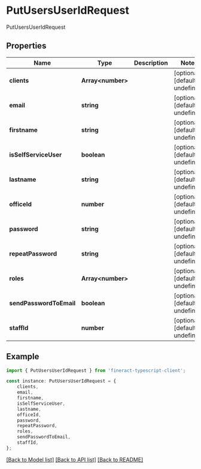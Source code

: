 # PutUsersUserIdRequest

PutUsersUserIdRequest

## Properties

Name | Type | Description | Notes
------------ | ------------- | ------------- | -------------
**clients** | **Array&lt;number&gt;** |  | [optional] [default to undefined]
**email** | **string** |  | [optional] [default to undefined]
**firstname** | **string** |  | [optional] [default to undefined]
**isSelfServiceUser** | **boolean** |  | [optional] [default to undefined]
**lastname** | **string** |  | [optional] [default to undefined]
**officeId** | **number** |  | [optional] [default to undefined]
**password** | **string** |  | [optional] [default to undefined]
**repeatPassword** | **string** |  | [optional] [default to undefined]
**roles** | **Array&lt;number&gt;** |  | [optional] [default to undefined]
**sendPasswordToEmail** | **boolean** |  | [optional] [default to undefined]
**staffId** | **number** |  | [optional] [default to undefined]

## Example

```typescript
import { PutUsersUserIdRequest } from 'fineract-typescript-client';

const instance: PutUsersUserIdRequest = {
    clients,
    email,
    firstname,
    isSelfServiceUser,
    lastname,
    officeId,
    password,
    repeatPassword,
    roles,
    sendPasswordToEmail,
    staffId,
};
```

[[Back to Model list]](../README.md#documentation-for-models) [[Back to API list]](../README.md#documentation-for-api-endpoints) [[Back to README]](../README.md)
